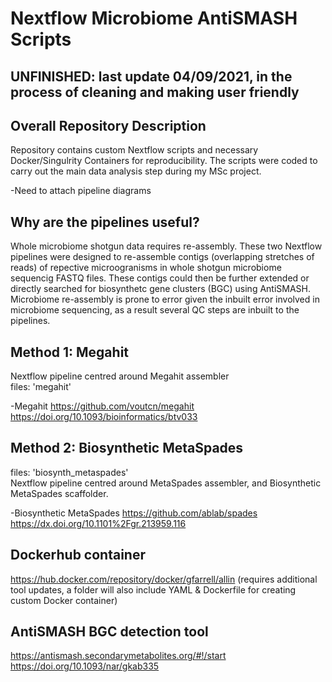 # Nextflow Microbiome AntiSMASH Scripts
## UNFINISHED: last update 04/09/2021, in the process of cleaning and making user friendly

## Overall Repository Description
Repository contains custom Nextflow scripts and necessary Docker/Singulrity Containers for reproducibility. The scripts were coded to carry out the main data analysis step during my MSc project. 

-Need to attach pipeline diagrams

## Why are the pipelines useful?
Whole microbiome shotgun data requires re-assembly. These two Nextflow pipelines were designed to re-assemble contigs (overlapping stretches of reads) of repective microogranisms in whole shotgun microbiome sequencig FASTQ files. These contigs could then be further extended or directly searched for biosynthetc gene clusters (BGC) using AntiSMASH. Microbiome re-assembly is prone to error given the inbuilt error involved in microbiome sequencing, as a result several QC steps are inbuilt to the pipelines.

## Method 1: Megahit
Nextflow pipeline centred around Megahit assembler <br /> 
files: 'megahit'

-Megahit
https://github.com/voutcn/megahit
https://doi.org/10.1093/bioinformatics/btv033

## Method 2: Biosynthetic MetaSpades
files: 'biosynth_metaspades' <br /> 
Nextflow pipeline centred around MetaSpades assembler, and Biosynthetic MetaSpades scaffolder.

-Biosynthetic MetaSpades
https://github.com/ablab/spades
https://dx.doi.org/10.1101%2Fgr.213959.116

## Dockerhub container 
https://hub.docker.com/repository/docker/gfarrell/allin 
(requires additional tool updates, a folder will also include YAML & Dockerfile for creating custom Docker container)

## AntiSMASH BGC detection tool
https://antismash.secondarymetabolites.org/#!/start
https://doi.org/10.1093/nar/gkab335
